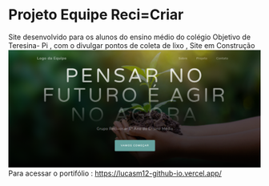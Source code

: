 # Projeto Equipe Reci=Criar
Site desenvolvido para os alunos do ensino médio do colégio Objetivo de Teresina- Pi , com o divulgar pontos de coleta de lixo , Site em Construção
![img1](https://github.com/Lucasm12/Lucasm12.github.io/blob/main/assets/img/Screenshot_5.png)
Para acessar o portifólio : https://lucasm12-github-io.vercel.app/
